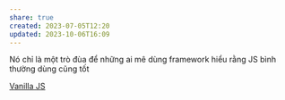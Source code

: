 ```yaml
---
share: true
created: 2023-07-05T12:20
updated: 2023-10-06T16:09
---
```

Nó chỉ là một trò đùa để những ai mê dùng framework hiểu rằng JS bình thường dùng cũng tốt

[Vanilla JS](http://vanilla-js.com/)
